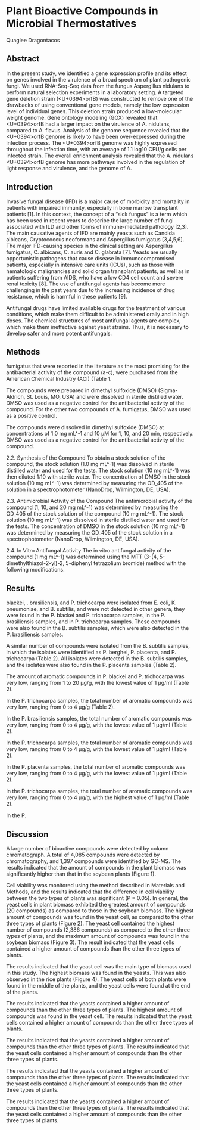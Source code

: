 # Plant Bioactive Compounds in Microbial Thermostatives
Quaglee Dragontacos


## Abstract
In the present study, we identified a gene expression profile and its effect on genes involved in the virulence of a broad spectrum of plant pathogenic fungi. We used RNA-Seq-Seq data from the fungus Aspergillus nidulans to perform natural selection experiments in a laboratory setting. A targeted gene deletion strain (<U+0394>orfB) was constructed to remove one of the drawbacks of using conventional gene models, namely the low expression level of individual genes. This deletion strain produced a low-molecular weight genome. Gene ontology modeling (GOX) revealed that <U+0394>orfB had a larger impact on the virulence of A. nidulans, compared to A. flavus. Analysis of the genome sequence revealed that the <U+0394>orfB genome is likely to have been over-expressed during the infection process. The <U+0394>orfB genome was highly expressed throughout the infection time, with an average of 1.1 log10 CFU/g cells per infected strain. The overall enrichment analysis revealed that the A. nidulans <U+0394>orfB genome has more pathways involved in the regulation of light response and virulence, and the genome of A.


## Introduction
Invasive fungal disease (IFD) is a major cause of morbidity and mortality in patients with impaired immunity, especially in bone marrow transplant patients [1]. In this context, the concept of a “sick fungus” is a term which has been used in recent years to describe the large number of fungi associated with ILD and other forms of immune-mediated pathology [2,3]. The main causative agents of IFD are mainly yeasts such as Candida albicans, Cryptococcus neoformans and Aspergillus fumigatus [3,4,5,6]. The major IFD-causing species in the clinical setting are Aspergillus fumigatus, C. albicans, C. auris and C. glabrata [7]. Yeasts are usually opportunistic pathogens that cause disease in immunocompromised patients, especially in intensive care units (ICUs), such as those with hematologic malignancies and solid organ transplant patients, as well as in patients suffering from AIDS, who have a low CD4 cell count and severe renal toxicity [8]. The use of antifungal agents has become more challenging in the past years due to the increasing incidence of drug resistance, which is harmful in these patients [9].

Antifungal drugs have limited available drugs for the treatment of various conditions, which make them difficult to be administered orally and in high doses. The chemical structures of most antifungal agents are complex, which make them ineffective against yeast strains. Thus, it is necessary to develop safer and more potent antifungals.


## Methods
fumigatus that were reported in the literature as the most promising for the antibacterial activity of the compound (a-c), were purchased from the American Chemical Industry (ACI) (Table 1.

The compounds were prepared in dimethyl sulfoxide (DMSO) (Sigma-Aldrich, St. Louis, MO, USA) and were dissolved in sterile distilled water. DMSO was used as a negative control for the antibacterial activity of the compound. For the other two compounds of A. fumigatus, DMSO was used as a positive control.

The compounds were dissolved in dimethyl sulfoxide (DMSO) at concentrations of 1.0 mg mL^-1 and 10 µM for 1, 10, and 20 min, respectively. DMSO was used as a negative control for the antibacterial activity of the compound.

2.2. Synthesis of the Compound
To obtain a stock solution of the compound, the stock solution (1.0 mg mL^-1) was dissolved in sterile distilled water and used for the tests. The stock solution (10 mg mL^-1) was then diluted 1:10 with sterile water. The concentration of DMSO in the stock solution (10 mg mL^-1) was determined by measuring the OD_405 of the solution in a spectrophotometer (NanoDrop, Wilmington, DE, USA).

2.3. Antimicrobial Activity of the Compound
The antimicrobial activity of the compound (1, 10, and 20 mg mL^-1) was determined by measuring the OD_405 of the stock solution of the compound (10 mg mL^-1). The stock solution (10 mg mL^-1) was dissolved in sterile distilled water and used for the tests. The concentration of DMSO in the stock solution (10 mg mL^-1) was determined by measuring the OD_405 of the stock solution in a spectrophotometer (NanoDrop, Wilmington, DE, USA).

2.4. In Vitro Antifungal Activity
The in vitro antifungal activity of the compound (1 mg mL^-1) was determined using the MTT (3-(4, 5-dimethylthiazol-2-yl)-2, 5-diphenyl tetrazolium bromide) method with the following modifications.


## Results
blackei, . brasiliensis, and P. trichocarpa were isolated from E. coli, K. pneumoniae, and B. subtilis, and were not detected in other genera, they were found in the P. blackei and P. trichocarpa samples, in the P. brasiliensis samples, and in P. trichocarpa samples. These compounds were also found in the B. subtilis samples, which were also detected in the P. brasiliensis samples.

A similar number of compounds were isolated from the B. subtilis samples, in which the isolates were identified as P. berghei, P. placenta, and P. trichocarpa (Table 2). All isolates were detected in the B. subtilis samples, and the isolates were also found in the P. placenta samples (Table 2).

The amount of aromatic compounds in P. blackei and P. trichocarpa was very low, ranging from 1 to 20 µg/g, with the lowest value of 1 µg/ml (Table 2).

In the P. trichocarpa samples, the total number of aromatic compounds was very low, ranging from 0 to 4 µg/g (Table 2).

In the P. brasiliensis samples, the total number of aromatic compounds was very low, ranging from 0 to 4 µg/g, with the lowest value of 1 µg/ml (Table 2).

In the P. trichocarpa samples, the total number of aromatic compounds was very low, ranging from 0 to 4 µg/g, with the lowest value of 1 µg/ml (Table 2).

In the P. placenta samples, the total number of aromatic compounds was very low, ranging from 0 to 4 µg/g, with the lowest value of 1 µg/ml (Table 2).

In the P. trichocarpa samples, the total number of aromatic compounds was very low, ranging from 0 to 4 µg/g, with the highest value of 1 µg/ml (Table 2).

In the P.


## Discussion
A large number of bioactive compounds were detected by column chromatograph. A total of 4,085 compounds were detected by chromatography, and 1,397 compounds were identified by GC-MS. The results indicated that the amount of compounds in the plant biomass was significantly higher than that in the soybean plants (Figure 1).

Cell viability was monitored using the method described in Materials and Methods, and the results indicated that the difference in cell viability between the two types of plants was significant (P = 0.05). In general, the yeast cells in plant biomass exhibited the greatest amount of compounds (20 compounds) as compared to those in the soybean biomass. The highest amount of compounds was found in the yeast cell, as compared to the other three types of plants (Figure 2). The yeast cell contained the highest number of compounds (2,386 compounds) as compared to the other three types of plants, and the maximum amount of compounds was found in the soybean biomass (Figure 3). The result indicated that the yeast cells contained a higher amount of compounds than the other three types of plants.

The results indicated that the yeast cell was the main type of biomass used in this study. The highest biomass was found in the yeasts. This was also observed in the rice plants (Figure 4). The yeast cells of both plants were found in the middle of the plants, and the yeast cells were found at the end of the plants.

The results indicated that the yeasts contained a higher amount of compounds than the other three types of plants. The highest amount of compounds was found in the yeast cell. The results indicated that the yeast cells contained a higher amount of compounds than the other three types of plants.

The results indicated that the yeasts contained a higher amount of compounds than the other three types of plants. The results indicated that the yeast cells contained a higher amount of compounds than the other three types of plants.

The results indicated that the yeasts contained a higher amount of compounds than the other three types of plants. The results indicated that the yeast cells contained a higher amount of compounds than the other three types of plants.

The results indicated that the yeasts contained a higher amount of compounds than the other three types of plants. The results indicated that the yeast cells contained a higher amount of compounds than the other three types of plants.
